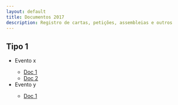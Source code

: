 ```yaml
---
layout: default
title: Documentos 2017
description: Registro de cartas, petições, assembleias e outros
---
```


<!-- 
Em href="" colocar dentro das aspas o link 
do arquivo seja no drive ou no próprio github
LEMBRE-SE SEMPRE DE TORNÁ-LO PÚBLICO
-->

## Tipo 1
<ul>
	<li>Evento x</li>
	<ul>
		<li><a href="" target="_blank">Doc 1</a></li>
		<li><a href="" target="_blank">Doc 2</a></li>
	</ul>
	<li>Evento y</li>
	<ul>
		<li><a href="" target="_blank">Doc 1</a></li>
	</ul>
</ul>